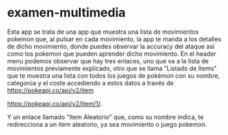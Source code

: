 # examen-multimedia

Esta app se trata de una app que muestra una lista de movimientos pokemon que, al pulsar en cada movimiento, la app te manda a los detalles de dicho movimiento, donde puedes observar la accuracy del ataque así como los pokemon que pueden aprender dicho movimiento. En el header menu podemos observar que hay tres enlaces, uno que va a la lista de movimientos previamente explicado, otro que se llama "Listado de Items" que te muestra una lista con todos los juegos de pokémon con su nombre, categorúa y el coste accediendo a estos datos a través de https://pokeapi.co/api/v2/item 

https://pokeapi.co/api/v2/item/1/. 

Y un enlace llamado "Item Aleatorio" que, como su nombre indica, te redirecciona a un item aleatorio, ya sea movimiento o juego pokemon.